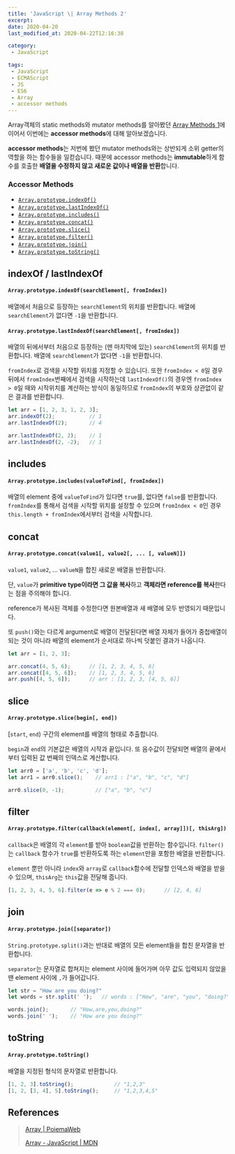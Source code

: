 ```yaml
---
title: 'JavaScript \| Array Methods 2'
excerpt:
date: 2020-04-20
last_modified_at: 2020-04-22T12:16:38

category:
 - JavaScript

tags:
 - JavaScript
 - ECMAScript
 - JS
 - ES6
 - Array
 - accessor methods
---
```



Array객체의 static methods와 mutator methods를 알아봤던 [Array Methods 1](/javascript/js-array-01/)에 이어서 이번에는 **accessor methods**에 대해 알아보겠습니다.

**accessor methods**는 저번에 봤던 mutator methods와는 상반되게 소위 getter의 역할을 하는 함수들을 일컫습니다. 때문에 accessor methods는 **immutable**하게 함수를 호출한 **배열을 수정하지 않고 새로운 값이나 배열을 반환**합니다.

### Accessor Methods
* [`Array.prototype.indexOf()`](#arrayprototypeindexofsearchelement-fromindex)
* [`Array.prototype.lastIndexOf()`](#arrayprototypelastindexofsearchelement-fromindex)
* [`Array.prototype.includes()`](#arrayprototypeincludesvaluetofind-fromindex)
* [`Array.prototype.concat()`](#arrayprototypeconcatvalue1-value2---valuen)
* [`Array.prototype.slice()`](#arrayprototypeslicebegin-end)
* [`Array.prototype.filter()`](#arrayprototypefiltercallbackelement-index-array-thisarg)
* [`Array.prototype.join()`](#arrayprototypejoinseparator)
* [`Array.prototype.toString()`](#arrayprototypetostring)



## indexOf / lastIndexOf
#### `Array.prototype.indexOf(searchElement[, fromIndex])`
배열에서 처음으로 등장하는 `searchElement`의 위치를 반환합니다. 배열에 `searchElement`가 없다면 `-1`을 반환합니다.

#### `Array.prototype.lastIndexOf(searchElement[, fromIndex])`
배열의 뒤에서부터 처음으로 등장하는 (맨 마지막에 있는) `searchElement`의 위치를 반환합니다. 배열에 `searchElement`가 없다면 `-1`을 반환합니다.

`fromIndex`로 검색을 시작할 위치를 지정할 수 있습니다. 또한 `fromIndex < 0`일 경우 뒤에서 `fromIndex`번째에서 검색을 시작하는데 `lastIndexOf()`의 경우엔 `fromIndex > 0`일 때와 시작위치를 계산하는 방식이 동일하므로 `fromIndex`의 부호와 상관없이 같은 결과를 반환합니다.

```js
let arr = [1, 2, 3, 1, 2, 3];
arr.indexOf(2);           // 1
arr.lastIndexOf(2);       // 4

arr.lastIndexOf(2, 2);    // 1
arr.lastIndexOf(2, -2);   // 1
```



## includes
#### `Array.prototype.includes(valueToFind[, fromIndex])`
배열의 element 중에 `valueToFind`가 있다면 `true`를, 없다면 `false`를 반환합니다. `fromIndex`를 통해서 검색을 시작할 위치를 설정할 수 있으며 `fromIndex < 0`인 경우 `this.length + fromIndex`에서부터 검색을 시작합니다.



## concat
#### `Array.prototype.concat(value1[, value2[, ... [, valueN]])`
`value1`, `value2`, ... `valueN`을 합친 새로운 배열을 반환합니다. 

단, `value`가 **primitive type이라면 그 값을 복사**하고 **객체라면 reference를 복사**한다는 점을 주의해야 합니다.

reference가 복사된 객체를 수정한다면 원본배열과 새 배열에 모두 반영되기 때문입니다.

또 `push()`와는 다르게 argument로 배열이 전달된다면 배열 자체가 들어가 중첩배열이 되는 것이 아니라 배열의 element가 순서대로 하나씩 덧붙인 결과가 나옵니다.

```js
let arr = [1, 2, 3];

arr.concat(4, 5, 6);      // [1, 2, 3, 4, 5, 6]
arr.concat([4, 5, 6]);    // [1, 2, 3, 4, 5, 6]
arr.push([4, 5, 6]);      // arr : [1, 2, 3, [4, 5, 6]]
```


## slice
#### `Array.prototype.slice(begin[, end])`
[`start`, `end`) 구간의 element를 배열의 형태로 추출합니다. 

`begin`과 `end`의 기본값은 배열의 시작과 끝입니다. 또 음수값이 전달되면 배열의 끝에서부터 입력된 값 번째의 인덱스로 계산합니다.

```js
let arr0 = ['a', 'b', 'c', 'd'];
let arr1 = arr0.slice();    // arr1 : ["a", "b", "c", "d"]

arr0.slice(0, -1);          // ["a", "b", "c"]
```



## filter
#### `Array.prototype.filter(callback(element[, index[, array]])[, thisArg])`
`callback`은 배열의 각 `element`를 받아 `boolean`값을 반환하는 함수입니다. `filter()`는 `callback` 함수가 `true`를 반환하도록 하는 `element`만을 포함한 배열을 반환합니다.

`element` 뿐만 아니라 `index`와 `array`로 `callback`함수에 전달할 인덱스와 배열을 받을 수 있으며, `thisArg`는 `this`값을 전달해 줍니다.

```js
[1, 2, 3, 4, 5, 6].filter(e => e % 2 === 0);      // [2, 4, 6]
```



## join
#### `Array.prototype.join([separator])`
`String.prototype.split()`과는 반대로 배열의 모든 element들을 합친 문자열을 반환합니다.

`separator`는 문자열로 합쳐지는 element 사이에 들어가며 아무 값도 입력되지 않았을 땐 element 사이에 `,`가 들어갑니다.

```js
let str = "How are you doing?"
let words = str.split(' ');   // words : ["How", "are", "you", "doing?"]

words.join();       // "How,are,you,doing?"
words.join(' ');    // "How are you doing?"
```



## toString
#### `Array.prototype.toString()`
배열을 지정된 형식의 문자열로 반환합니다.

```js
[1, 2, 3].toString();             // "1,2,3"
[1, 2, [3, 4], 5].toString();     // "1,2,3,4,5"
```



## References
> [Array \| PoiemaWeb](https://poiemaweb.com/js-array#54-arrayprototypeindexofsearchelement-t-fromindex-number-number--es5)
>
> [Array - JavaScript \| MDN](https://developer.mozilla.org/ko/docs/Web/JavaScript/Reference/Global_Objects/Array)